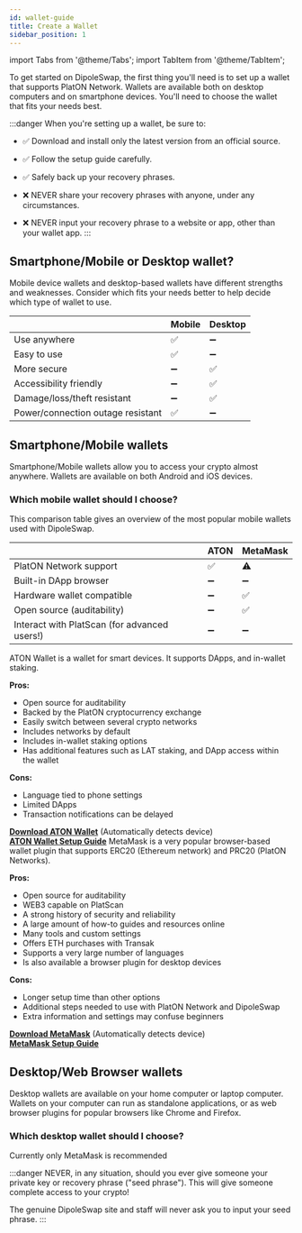 ```yaml
---
id: wallet-guide
title: Create a Wallet
sidebar_position: 1
---
```


import Tabs from '@theme/Tabs';
import TabItem from '@theme/TabItem';

To get started on DipoleSwap, the first thing you'll need is to set up a wallet that supports PlatON Network. Wallets are available both on desktop computers and on smartphone devices. You'll need to choose the wallet that fits your needs best.

:::danger
When you're setting up a wallet, be sure to:

* ✅ Download and install only the latest version from an official source.

* ✅ Follow the setup guide carefully.

* ✅ Safely back up your recovery phrases.

* ❌ NEVER share your recovery phrases with anyone, under any circumstances.

* ❌ NEVER input your recovery phrase to a website or app, other than your wallet app.
:::

## Smartphone/Mobile or Desktop wallet?

Mobile device wallets and desktop-based wallets have different strengths and weaknesses. Consider which fits your needs better to help decide which type of wallet to use.

|                                   | Mobile | Desktop |
| --------------------------------- | ------ | ------- |
| Use anywhere                      | ✅      | ➖       |
| Easy to use                       | ✅      | ➖       |
| More secure                       | ➖      | ✅       |
| Accessibility friendly            | ➖      | ✅       |
| Damage/loss/theft resistant       | ➖      | ✅       |
| Power/connection outage resistant | ✅      | ➖       |

## **Smartphone/Mobile wallets**

Smartphone/Mobile wallets allow you to access your crypto almost anywhere. Wallets are available on both Android and iOS devices.

### Which mobile wallet should I choose?

This comparison table gives an overview of the most popular mobile wallets used with DipoleSwap.

|                                                          | ATON         | MetaMask | 
| -------------------------------------------------------- | ------------ | -------- | 
| PlatON Network support                                  | ✅            | ⚠️       | 
| Built-in DApp browser                                    | ➖            | ➖        |
| Hardware wallet compatible                               | ➖            | ✅        |
| Open source (auditability)                               | ➖            | ✅        |
| Interact with PlatScan (for advanced users!)              | ➖            | ➖        |

<Tabs>
  <TabItem value="ATON Wallet" label="ATON Wallet" default>
    ATON Wallet is a wallet for smart devices. It supports DApps, and in-wallet staking.

**Pros:**

* Open source for auditability
* Backed by the PlatON cryptocurrency exchange
* Easily switch between several crypto networks
* Includes networks by default
* Includes in-wallet staking options
* Has additional features such as LAT staking, and DApp access within the wallet

**Cons:**

* Language tied to phone settings
* Limited DApps
* Transaction notifications can be delayed

[**Download ATON Wallet**](https://trustwallet.com) (Automatically detects device)\
[**ATON Wallet Setup Guide**](https://www.binance.com/en/blog/421499824684901157/How-to-Set-Up-and-Use-Trust-Wallet-for-Binance-Smart-Chain)
  </TabItem>
  <TabItem value="MetaMask" label="MetaMask">
MetaMask is a very popular browser-based wallet plugin that supports ERC20 (Ethereum network) and PRC20 (PlatON Networks).

**Pros:**

* Open source for auditability
* WEB3 capable on PlatScan
* A strong history of security and reliability
* A large amount of how-to guides and resources online
* Many tools and custom settings
* Offers ETH purchases with Transak
* Supports a very large number of languages
* Is also available a browser plugin for desktop devices

**Cons:**

* Longer setup time than other options
* Additional steps needed to use with PlatON Network and DipoleSwap
* Extra information and settings may confuse beginners

[**Download MetaMask**](https://metamask.io/download.html) (Automatically detects device)\
[**MetaMask Setup Guide**](https://academy.binance.com/en/articles/connecting-metamask-to-binance-smart-chain)
  </TabItem>
</Tabs>

## **Desktop/Web Browser wallets**

Desktop wallets are available on your home computer or laptop computer. Wallets on your computer can run as standalone applications, or as web browser plugins for popular browsers like Chrome and Firefox.

### Which desktop wallet should I choose?

Currently only MetaMask is recommended

:::danger
NEVER, in any situation, should you ever give someone your private key or recovery phrase ("seed phrase"). This will give someone complete access to your crypto!

The genuine DipoleSwap site and staff will never ask you to input your seed phrase.
:::
